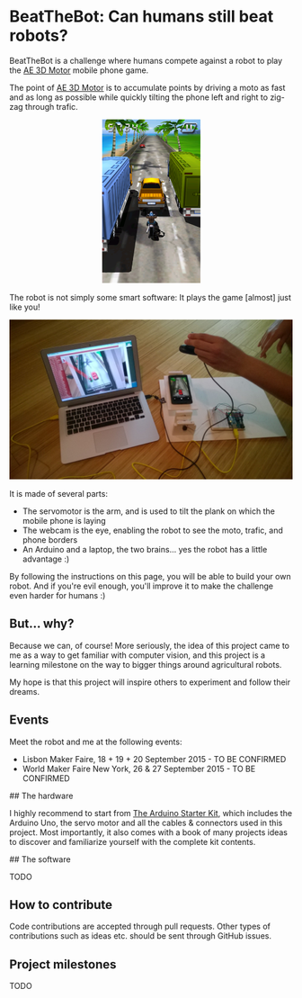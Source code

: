 # BeatTheBot: Can humans still beat robots?

BeatTheBot is a challenge where humans compete against a robot to play the [AE 3D Motor](http://www.windowsphone.com/en-us/store/app/ae-3d-motor/bb5f1317-735d-4e60-a100-9c3f1692ee7c) mobile phone game.

The point of [AE 3D Motor](http://www.windowsphone.com/en-us/store/app/ae-3d-motor/bb5f1317-735d-4e60-a100-9c3f1692ee7c) is to accumulate points by driving a moto as fast and as long as possible while quickly tilting the phone left and right to zig-zag through trafic.

<p align="center">
  <img width="175" src="docs/AE-3D-Motor.png" alt="" />
</p>

The robot is not simply some smart software: It plays the game [almost] just like you!

<p align="center">
  <img width="650" src="docs/BeatTheBotChallenge.jpg" alt="" />
</p>

It is made of several parts:
* The servomotor is the arm, and is used to tilt the plank on which the mobile phone is laying
* The webcam is the eye, enabling the robot to see the moto, trafic, and phone borders
* An Arduino and a laptop, the two brains... yes the robot has a little advantage :)

By following the instructions on this page, you will be able to build your own robot. And if you're evil enough, you'll improve it to make the challenge even harder for humans :)

## But... why?

Because we can, of course!
More seriously, the idea of this project came to me as a way to get familiar with computer vision, and this project is a learning milestone on the way to bigger things around agricultural robots.

My hope is that this project will inspire others to experiment and follow their dreams.

## Events

Meet the robot and me at the following events:

* Lisbon Maker Faire, 18 + 19 + 20 September 2015 - TO BE CONFIRMED
* World Maker Faire New York, 26 & 27 September 2015 - TO BE CONFIRMED

## The hardware

I highly recommend to start from [The Arduino Starter Kit](https://www.arduino.cc/en/Main/ArduinoStarterKit), which includes the Arduino Uno, the servo motor and all the cables & connectors used in this project. Most importantly, it also comes with a book of many projects ideas to discover and familiarize yourself with the complete kit contents.

## The software

TODO

## How to contribute

Code contributions are accepted through pull requests.
Other types of contributions such as ideas etc. should be sent through GitHub issues.

## Project milestones

TODO
